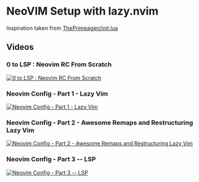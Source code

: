 # NeoVIM Setup with lazy.nvim

Inspiration taken from [ThePrimeagen/init.lua](https://github.com/ThePrimeagen/init.lua)

## Videos

### 0 to LSP : Neovim RC From Scratch

[![0 to LSP : Neovim RC From Scratch](https://img.youtube.com/vi/w7i4amO_zaE/0.jpg)](https://www.youtube.com/watch?v=w7i4amO_zaE)

### Neovim Config - Part 1 - Lazy Vim

[![Neovim Config - Part 1 - Lazy Vim](https://img.youtube.com/vi/ZWWxwwUsPNw/0.jpg)](https://www.youtube.com/watch?v=ZWWxwwUsPNw)

### Neovim Config - Part 2 - Awesome Remaps and Restructuring Lazy Vim

[![Neovim Config - Part 2 - Awesome Remaps and Restructuring Lazy Vim](https://img.youtube.com/vi/c0Xmd4PGino/0.jpg)](https://www.youtube.com/watch?v=c0Xmd4PGino)

### Neovim Config - Part 3 -- LSP

[![Neovim Config - Part 3 -- LSP](https://img.youtube.com/vi/MuUrCcvE-Yw/0.jpg)](https://www.youtube.com/watch?v=MuUrCcvE-Yw)
